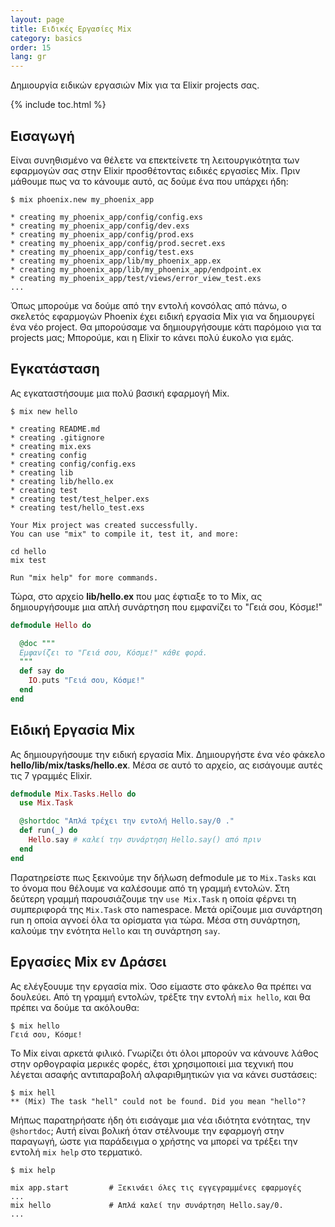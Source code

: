 ```yaml
---
layout: page
title: Ειδικές Εργασίες Mix
category: basics
order: 15
lang: gr
---
```


Δημιουργία ειδικών εργασιών Mix για τα Elixir projects σας.

{% include toc.html %}

## Εισαγωγή

Είναι συνηθισμένο να θέλετε να επεκτείνετε τη λειτουργικότητα των εφαρμογών σας στην Elixir προσθέτοντας ειδικές εργασίες Mix.  Πριν μάθουμε πως να το κάνουμε αυτό, ας δούμε ένα που υπάρχει ήδη:

```shell
$ mix phoenix.new my_phoenix_app

* creating my_phoenix_app/config/config.exs
* creating my_phoenix_app/config/dev.exs
* creating my_phoenix_app/config/prod.exs
* creating my_phoenix_app/config/prod.secret.exs
* creating my_phoenix_app/config/test.exs
* creating my_phoenix_app/lib/my_phoenix_app.ex
* creating my_phoenix_app/lib/my_phoenix_app/endpoint.ex
* creating my_phoenix_app/test/views/error_view_test.exs
...
```

Όπως μπορούμε να δούμε από την εντολή κονσόλας από πάνω, ο σκελετός εφαρμογών Phoenix έχει ειδική εργασία Mix για να δημιουργεί ένα νέο project.  Θα μπορούσαμε να δημιουργήσουμε κάτι παρόμοιο για τα projects μας;  Μπορούμε, και η Elixir το κάνει πολύ έυκολο για εμάς.

## Εγκατάσταση

Ας εγκαταστήσουμε μια πολύ βασική εφαρμογή Mix.

```shell
$ mix new hello

* creating README.md
* creating .gitignore
* creating mix.exs
* creating config
* creating config/config.exs
* creating lib
* creating lib/hello.ex
* creating test
* creating test/test_helper.exs
* creating test/hello_test.exs

Your Mix project was created successfully.
You can use "mix" to compile it, test it, and more:

cd hello
mix test

Run "mix help" for more commands.
```

Τώρα, στο αρχείο **lib/hello.ex** που μας έφτιαξε το το Mix, ας δημιουργήσουμε μια απλή συνάρτηση που εμφανίζει το "Γειά σου, Κόσμε!"

```elixir
defmodule Hello do

  @doc """
  Εμφανίζει το "Γειά σου, Κόσμε!" κάθε φορά.
  """
  def say do
    IO.puts "Γειά σου, Κόσμε!"
  end
end
```

## Ειδική Εργασία Mix

Ας δημιουργήσουμε την ειδική εργασία Mix.  Δημιουργήστε ένα νέο φάκελο **hello/lib/mix/tasks/hello.ex**.  Μέσα σε αυτό το αρχείο, ας εισάγουμε αυτές τις 7 γραμμές Elixir.

```elixir
defmodule Mix.Tasks.Hello do
  use Mix.Task

  @shortdoc "Απλά τρέχει την εντολή Hello.say/0 ."
  def run(_) do
    Hello.say # καλεί την συνάρτηση Hello.say() από πριν
  end
end
```

Παρατηρείστε πως ξεκινούμε την δήλωση defmodule με το `Mix.Tasks` και το όνομα που θέλουμε να καλέσουμε από τη γραμμή εντολών.  Στη δεύτερη γραμμή παρουσιάζουμε την `use Mix.Task` η οποία φέρνει τη συμπεριφορά της `Mix.Task` στο namespace.  Μετά ορίζουμε μια συνάρτηση run η οποία αγνοεί όλα τα ορίσματα για τώρα.  Μέσα στη συνάρτηση, καλούμε την ενότητα `Hello` και τη συνάρτηση `say`.

## Εργασίες Mix εν Δράσει

Ας ελέγξουυμε την εργασία mix.  Όσο είμαστε στο φάκελο θα πρέπει να δουλεύει.  Από τη γραμμή εντολών, τρέξτε την εντολή `mix hello`, και θα πρέπει να δούμε τα ακόλουθα:

```shell
$ mix hello
Γειά σου, Κόσμε!
```

Το Mix είναι αρκετά φιλικό.  Γνωρίζει ότι όλοι μπορούν να κάνουνε λάθος στην ορθογραφία μερικές φορές, έτσι χρησιμοποιεί μια τεχνική που λέγεται ασαφής αντιπαραβολή αλφαριθμητικών για να κάνει συστάσεις:

```shell
$ mix hell
** (Mix) The task "hell" could not be found. Did you mean "hello"?
```

Μήπως παρατηρήσατε ήδη ότι εισάγαμε μια νέα ιδιότητα ενότητας, την `@shortdoc`;  Αυτή είναι βολική όταν στέλνουμε την εφαρμογή στην παραγωγή, ώστε για παράδειγμα ο χρήστης να μπορεί να τρέξει την εντολή `mix help` στο τερματικό.

```shell
$ mix help

mix app.start         # Ξεκινάει όλες τις εγγεγραμμένες εφαρμογές
...
mix hello             # Απλά καλεί την συνάρτηση Hello.say/0.
...
```
